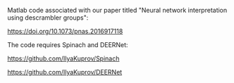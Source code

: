 Matlab code associated with our paper titled "Neural network interpretation using descrambler groups":

https://doi.org/10.1073/pnas.2016917118

The code requires Spinach and DEERNet:

https://github.com/IlyaKuprov/Spinach

https://github.com/IlyaKuprov/DEERNet
